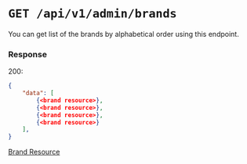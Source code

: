 # `GET /api/v1/admin/brands`
You can get list of the brands by alphabetical order using this endpoint.


### Response

200:
```json
{
    "data": [
        {<brand resource>},
        {<brand resource>},
        {<brand resource>},
        {<brand resource>}
    ],
}
```

[Brand Resource](../../resources/brand.md)
